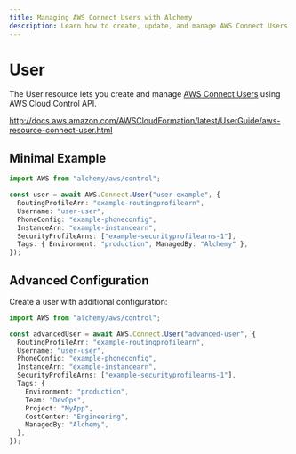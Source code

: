 ```yaml
---
title: Managing AWS Connect Users with Alchemy
description: Learn how to create, update, and manage AWS Connect Users using Alchemy Cloud Control.
---
```


# User

The User resource lets you create and manage [AWS Connect Users](https://docs.aws.amazon.com/connect/latest/userguide/) using AWS Cloud Control API.

http://docs.aws.amazon.com/AWSCloudFormation/latest/UserGuide/aws-resource-connect-user.html

## Minimal Example

```ts
import AWS from "alchemy/aws/control";

const user = await AWS.Connect.User("user-example", {
  RoutingProfileArn: "example-routingprofilearn",
  Username: "user-user",
  PhoneConfig: "example-phoneconfig",
  InstanceArn: "example-instancearn",
  SecurityProfileArns: ["example-securityprofilearns-1"],
  Tags: { Environment: "production", ManagedBy: "Alchemy" },
});
```

## Advanced Configuration

Create a user with additional configuration:

```ts
import AWS from "alchemy/aws/control";

const advancedUser = await AWS.Connect.User("advanced-user", {
  RoutingProfileArn: "example-routingprofilearn",
  Username: "user-user",
  PhoneConfig: "example-phoneconfig",
  InstanceArn: "example-instancearn",
  SecurityProfileArns: ["example-securityprofilearns-1"],
  Tags: {
    Environment: "production",
    Team: "DevOps",
    Project: "MyApp",
    CostCenter: "Engineering",
    ManagedBy: "Alchemy",
  },
});
```

